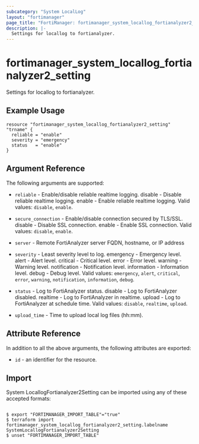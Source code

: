 ```yaml
---
subcategory: "System LocalLog"
layout: "fortimanager"
page_title: "FortiManager: fortimanager_system_locallog_fortianalyzer2_setting"
description: |-
  Settings for locallog to fortianalyzer.
---
```


# fortimanager_system_locallog_fortianalyzer2_setting
Settings for locallog to fortianalyzer.

## Example Usage

```hcl
resource "fortimanager_system_locallog_fortianalyzer2_setting" "trname" {
  reliable = "enable"
  severity = "emergency"
  status   = "enable"
}
```

## Argument Reference


The following arguments are supported:


* `reliable` - Enable/disable reliable realtime logging. disable - Disable reliable realtime logging. enable - Enable reliable realtime logging. Valid values: `disable`, `enable`.

* `secure_connection` - Enable/disable connection secured by TLS/SSL. disable - Disable SSL connection. enable - Enable SSL connection. Valid values: `disable`, `enable`.

* `server` - Remote FortiAnalyzer server FQDN, hostname, or IP address
* `severity` - Least severity level to log. emergency - Emergency level. alert - Alert level. critical - Critical level. error - Error level. warning - Warning level. notification - Notification level. information - Information level. debug - Debug level. Valid values: `emergency`, `alert`, `critical`, `error`, `warning`, `notification`, `information`, `debug`.

* `status` - Log to FortiAnalyzer status. disable - Log to FortiAnalyzer disabled. realtime - Log to FortiAnalyzer in realtime. upload - Log to FortiAnalyzer at schedule time. Valid values: `disable`, `realtime`, `upload`.

* `upload_time` - Time to upload local log files (hh:mm).


## Attribute Reference

In addition to all the above arguments, the following attributes are exported:
* `id` - an identifier for the resource.

## Import

System LocallogFortianalyzer2Setting can be imported using any of these accepted formats:
```

$ export "FORTIMANAGER_IMPORT_TABLE"="true"
$ terraform import fortimanager_system_locallog_fortianalyzer2_setting.labelname SystemLocallogFortianalyzer2Setting
$ unset "FORTIMANAGER_IMPORT_TABLE"
```

